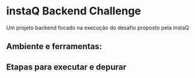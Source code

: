 # instaQ Backend Challenge

Um projeto backend focado na execução do desafio proposto pela instaQ

## Ambiente e ferramentas:


## Etapas para executar e depurar
